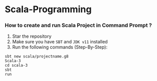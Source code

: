# Scala-Programming
### How to create and run Scala Project in Command Prompt ?
1. Star the repository
2. Make sure you have `SBT` and `JDK v11` installed
3. Run the following commands (Step-By-Step):
  ```
sbt new scala/projectname.g8
Scala-3
cd scala-3
sbt
run
  ```
